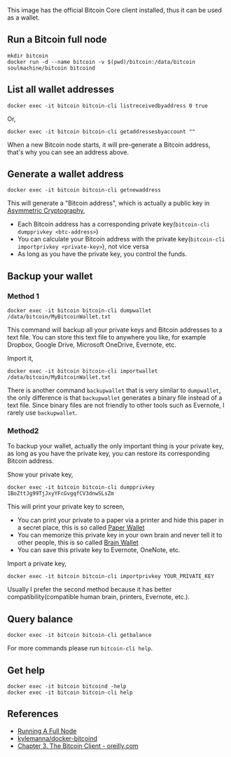This image has the official Bitcoin Core client installed, thus it can be used as a wallet.

## Run a Bitcoin full node

    mkdir bitcoin
    docker run -d --name bitcoin -v $(pwd)/bitcoin:/data/bitcoin soulmachine/bitcoin bitcoind


## List all wallet addresses

    docker exec -it bitcoin bitcoin-cli listreceivedbyaddress 0 true

Or,

    docker exec -it bitcoin bitcoin-cli getaddressesbyaccount ""

When a new Bitcoin node starts, it will pre-generate a Bitcoin address, that's why you can see an address above.


## Generate a wallet address

    docker exec -it bitcoin bitcoin-cli getnewaddress

This will generate a "Bitcoin address", which is actually a public key in [Asymmetric Cryptography](https://en.wikipedia.org/wiki/Public-key_cryptography),

* Each Bitcoin address has a corresponding private key(`bitcoin-cli dumpprivkey <btc-address>`)
* You can calculate your Bitcoin address with the private key(`bitcoin-cli importprivkey <private-key>`), not vice versa
* As long as you have the private key, you control the funds.


<!--
## Encrypt a wallet

    docker exec -it bitcoin bitcoin-cli encryptwallet YOUR_PASS_PHRASE

After you run `encryptwallet`, you need to restart `bitcoind`. 

    docker kill bitcoin
    docker start bitcoin

Note that the `encryptwallet` command will disappear in `bitcoin-cli help`'s result, instead you will get three new commands: `walletlock`, `walletpassphrase` and `walletpassphrasechange`.

Run `docker exec -it bitcoin bitcoin-cli getinfo` you will see something like `"unlocked_until" : 0`, which means the wallet is locked.

Unlock the wallet for 30 seconds,

    docker exec -it bitcoin bitcoin-cli walletpassphrase YOUR_PASS_PHRASE 30

Run `bitcoin-cli getinfo` you will see `unlocked_until` has an expiration timestamp now.
-->


## Backup your wallet


### Method 1

    docker exec -it bitcoin bitcoin-cli dumpwallet /data/bitcoin/MyBitcoinWallet.txt

This command will backup all your private keys and Bitcoin addresses to a text file. You can store this text file to anywhere you like, for example Dropbox, Google Drive, Microsoft OneDrive, Evernote, etc.

Import it,

    docker exec -it bitcoin bitcoin-cli importwallet /data/bitcoin/MyBitcoinWallet.txt

There is another command `backupwallet` that is very similar to `dumpwallet`, the only difference is that `backupwallet` generates a binary file instead of a text file. Since binary files are not friendly to other tools such as Evernote, I rarely use `backupwallet`.


### Method2

To backup your wallet, actually the only important thing is your private key, as long as you have the private key, you can restore its corresponding Bitcoin address.

Show your private key,

    docker exec -it bitcoin bitcoin-cli dumpprivkey 1BoZttJg99TjJxyYFcGvgqfCV3dnwSLsZm

This will print your private key to screen,

* You can print your private to a paper via a printer and hide this paper in a secret place, this is so called [Paper Wallet](https://en.bitcoin.it/wiki/Paper_wallet)
* You can memorize this private key in your own brain and never tell it to other people, this is so called [Brain Wallet](https://en.bitcoin.it/wiki/Brainwallet)
* You can save this private key to Evernote, OneNote, etc.

Import a private key,

    docker exec -it bitcoin bitcoin-cli importprivkey YOUR_PRIVATE_KEY

Usually I prefer the second method because it has better compatibility(compatible human brain, printers, Evernote, etc.).


<!--
## Import wallet

    docker exec -it bitcoin bitcoin-cli importwallet /data/bitcoin/MyBitcoinWallet.bak

If your wallet is encrypted, you need to unlock it before importing it,

    docker exec -it bitcoin bitcoin-cli walletpassphrase YOUR_PASS_PHRASE 30
-->


## Query balance

    docker exec -it bitcoin bitcoin-cli getbalance


For more commands please run `bitcoin-cli help`.


## Get help

    docker exec -it bitcoin bitcoind -help
    docker exec -it bitcoin bitcoin-cli help

## References

* [Running A Full Node](https://bitcoin.org/en/full-node#ubuntu-1610)
* [kylemanna/docker-bitcoind](https://github.com/kylemanna/docker-bitcoind)
* [Chapter 3. The Bitcoin Client - oreilly.com](http://chimera.labs.oreilly.com/books/1234000001802/ch03.html)
